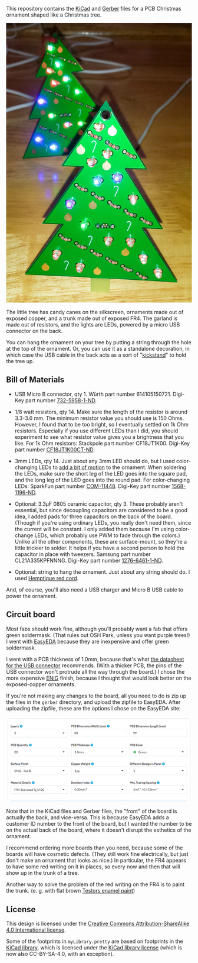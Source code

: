 This repository contains the [KiCad][1] and [Gerber][2] files for a
PCB Christmas ornament shaped like a Christmas tree.

![photo of ornament](photo.jpg)

The little tree has candy canes on the silkscreen, ornaments made out
of exposed copper, and a trunk made out of exposed FR4.  The garland
is made out of resistors, and the lights are LEDs, powered by a micro
USB connector on the back.

You can hang the ornament on your tree by putting a string through the
hole at the top of the ornament.  Or, you can use it as a standalone
decoration, in which case the USB cable in the back acts as a sort of
"[kickstand](kickstand.jpg)" to hold the tree up.

## Bill of Materials

* USB Micro B connector, qty 1.  Würth part number 614105150721.
  Digi-Key part number [732-5958-1-ND][3].

* 1/8 watt resistors, qty 14.  Make sure the length of the resistor is
  around 3.3-3.6 mm.  The minimum resistor value you should use is 150
  Ohms.  However, I found that to be too bright, so I eventually
  settled on 1k Ohm resistors.  Especially if you use different LEDs
  than I did, you should experiment to see what resistor value gives
  you a brightness that you like.  For 1k Ohm resistors: Stackpole
  part number CF18JT1K00.  Digi-Key part number [CF18JT1K00CT-ND][4].

* 3mm LEDs, qty 14.  Just about any 3mm LED should do, but I used
  color-changing LEDs to [add a bit of motion][13] to the ornament.
  When soldering the LEDs, make sure the short leg of the LED goes
  into the square pad, and the long leg of the LED goes into the round
  pad.  For color-changing LEDs: SparkFun part number [COM-11448][5].
  Digi-Key part number [1568-1196-ND][6].

* Optional: 3.3µF 0805 ceramic capacitor, qty 3.  These probably
  aren't essential, but since decoupling capacitors are considered to
  be a good idea, I added pads for three capacitors on the back of the
  board.  (Though if you're using ordinary LEDs, you really don't need
  them, since the current will be constant.  I only added them because
  I'm using color-change LEDs, which probably use PWM to fade through
  the colors.)  Unlike all the other components, these are
  surface-mount, so they're a little trickier to solder.  It helps if
  you have a second person to hold the capacitor in place with
  tweezers.  Samsung part number CL21A335KPFNNNG.  Digi-Key part
  number [1276-6461-1-ND][7].

* Optional: string to hang the ornament.  Just about any string should
  do.  I used [Hemptique red cord][8].

And, of course, you'll also need a USB charger and Micro B USB cable
to power the ornament.

## Circuit board

Most fabs should work fine, although you'll probably want a fab that
offers green soldermask.  (That rules out OSH Park, unless you want
purple trees!)  I went with [EasyEDA][9] because they are inexpensive
and offer green soldermask.

I went with a PCB thickness of 1.0mm, because that's what
[the datasheet for the USB connector][10] recommends.  (With a thicker
PCB, the pins of the USB connector won't protrude all the way through
the board.)  I chose the more expensive [ENIG][11] finish, because I
thought that would look better on the exposed-copper ornaments.

If you're not making any changes to the board, all you need to do is
zip up the files in the `gerber` directory, and upload the zipfile to
EasyEDA.  After uploading the zipfile, these are the options I chose
on the EasyEDA site:

![screenshot of options](easyeda.png)

Note that in the KiCad files and Gerber files, the "front" of the
board is actually the back, and vice-versa.  This is because EasyEDA
adds a customer ID number to the front of the board, but I wanted the
number to be on the actual back of the board, where it doesn't disrupt
the esthetics of the ornament.

I recommend ordering more boards than you need, because some of the
boards will have cosmetic defects.  (They still work fine
electrically, but just don't make an ornament that looks as nice.)  In
particular, the FR4 appears to have some red writing on it in places,
so every now and then that will show up in the trunk of a tree.

Another way to solve the problem of the red writing on the FR4 is to
paint the trunk.  (e. g. with flat brown [Testors enamel paint][16])

## License

This design is licensed under the
[Creative Commons Attribution-ShareAlike 4.0 International license][12].

Some of the footprints in `myLibrary.pretty` are based on footprints
in the [KiCad library][14], which is licensed under the
[KiCad library license][15] (which is now also CC-BY-SA-4.0, with an
exception).

[1]: http://kicad-pcb.org/
[2]: https://en.wikipedia.org/wiki/Gerber_format
[3]: https://www.digikey.com/products/en?keywords=732-5958-1-ND
[4]: https://www.digikey.com/products/en?keywords=CF18JT1K00CT-ND
[5]: https://www.sparkfun.com/products/11448
[6]: https://www.digikey.com/products/en?keywords=1568-1196-ND
[7]: https://www.digikey.com/products/en?keywords=1276-6461-1-ND
[8]: https://smile.amazon.com/gp/product/B007IT72JS/
[9]: https://easyeda.com/order
[10]: http://katalog.we-online.de/em/datasheet/614105150721.pdf
[11]: https://en.wikipedia.org/wiki/Electroless_nickel_immersion_gold
[12]: https://creativecommons.org/licenses/by-sa/4.0/
[13]: https://www.flickr.com/photos/107479024@N04/26884440769/
[14]: https://github.com/KiCad/kicad-footprints
[15]: https://forum.kicad.info/t/kicad-library-licensing/7856
[16]: https://www.testors.com/product-catalog/testors-brands/testors/enamel-paint/enamel-paints
